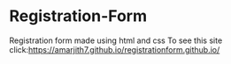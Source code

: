 # Registration-Form
Registration form made using html and css
    To see this site click:https://amarjith7.github.io/registrationform.github.io/
